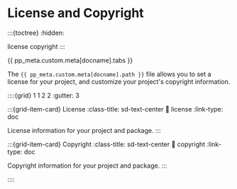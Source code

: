# License and Copyright

:::{toctree}
:hidden:

license
copyright
:::


{{ pp_meta.custom.meta[docname].tabs }}

The `{{ pp_meta.custom.meta[docname].path }}` file allows you to set a license for your project,
and customize your project's copyright information.


::::{grid} 1 1 2 2
:gutter: 3

:::{grid-item-card} License
:class-title: sd-text-center
:link: license
:link-type: doc

License information for your project and package.
:::

:::{grid-item-card} Copyright
:class-title: sd-text-center
:link: copyright
:link-type: doc

Copyright information for your project and package.
:::

::::